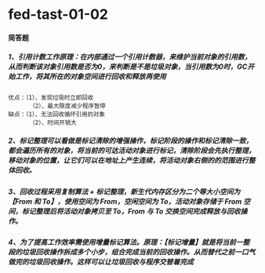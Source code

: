 # fed-tast-01-02

#### 简答题
##### 1、引用计数工作原理：在内部通过一个引用计数器，来维护当前对象的引用数，从而判断该对象引用数是否为0，来判断是不是垃圾对象，当引用数为0时，GC开始工作，将其所在的对象空间进行回收和释放再使用
    优点：（1）、发现垃圾时立即回收
          （2）、最大限度减少程序暂停
    缺点：（1）、无法回收循环引用的对象 
          （2）、时间开销大
##### 2、标记整理可以看做是标记清除的增强操作，标记阶段的操作和标记清除一致，都会遍历所有的对象，将当前的可达活动对象进行标记，清除阶段会先执行整理，移动对象的位置，让它们可以在地址上产生连续，将活动对象右侧的的范围进行整体回收。
##### 3、回收过程采用复制算法 + 标记整理，新生代内存区分为二个等大小空间为【From 和 To】，使用空间为 From，空闲空间为 To，活动对象存储于 From 空间，标记整理后将活动对象拷贝至 To，From 与 To 交换空间完成释放与回收操作。
##### 4、为了提高工作效率需使用增量标记算法。原理：【标记增量】就是将当前一整段的垃圾回收操作拆成多个小步，组合完成当前的回收操作。从而替代之前一口气做完的垃圾回收操作。这样可以让垃圾回收与程序交替着完成
